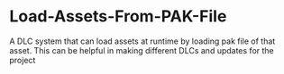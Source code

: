 # Load-Assets-From-PAK-File

A DLC system that can load assets at runtime by loading pak file of that asset.
This can be helpful in making different DLCs and updates for the project

